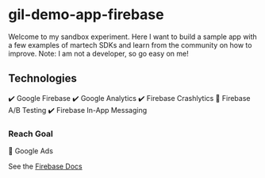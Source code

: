 # gil-demo-app-firebase 

Welcome to my sandbox experiment. Here I want to build a sample app with a few examples of martech SDKs and learn from the community on how to improve. Note: I am not a developer, so go easy on me!

## Technologies

:heavy_check_mark: Google Firebase
:heavy_check_mark: Google Analytics
:heavy_check_mark: Firebase Crashlytics
:radio_button: Firebase A/B Testing
:heavy_check_mark: Firebase In-App Messaging

### Reach Goal
:radio_button: Google Ads

See the [Firebase Docs](https://firebase.google.com/docs)
